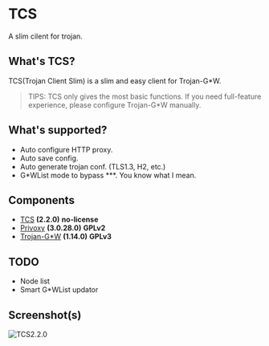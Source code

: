 # TCS

A slim cilent for trojan.

## What's TCS?

TCS(Trojan Client Slim) is a slim and easy client for Trojan-G*W. 

> TIPS: TCS only gives the most basic functions. If you need full-feature experience, please configure Trojan-G*W manually.


## What's supported?

- Auto configure HTTP proxy.
- Auto save config.
- Auto generate trojan conf. (TLS1.3, H2, etc.)
- G*WList mode to bypass ***. You know what I mean.

## Components

- [TCS](https:/github.com/KevinZonda/trojan-client-slim) **(2.2.0)** **no-license**
- [Privoxy](https://www.privoxy.org/) **(3.0.28.0)** **GPLv2**
- [Trojan-G*W](https://github.com/trojan-gfw/trojan) **(1.14.0)** **GPLv3**


## TODO

- Node list
- Smart G*WList updator

## Screenshot(s)
![TCS2.2.0](https://github.com/KevinZonda/trojan-client-slim/blob/master/Screenshots/TCS00.png?raw=true)

